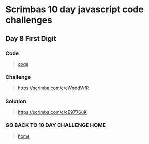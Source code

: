 # Scrimbas 10 day javascript code challenges

## Day 8 First Digit

### Code
> [code](./index.js)

### Challenge
> https://scrimba.com/c/cWnddWfR

### Solution
> https://scrimba.com/c/cE9776uK

### GO BACK TO 10 DAY CHALLENGE HOME
> [home](../readme.md)